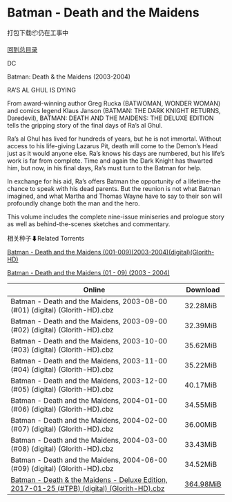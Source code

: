 # Batman - Death and the Maidens

打包下载📦仍在工事中

[回到总目录](/Catalogs.md)

DC

Batman: Death & the Maidens (2003-2004)

RA’S AL GHUL IS DYING



From award-winning author Greg Rucka (BATWOMAN, WONDER WOMAN) and comics legend Klaus Janson (BATMAN: THE DARK KNIGHT RETURNS, Daredevil), BATMAN: DEATH AND THE MAIDENS: THE DELUXE EDITION tells the gripping story of the final days of Ra’s al Ghul.



Ra’s al Ghul has lived for hundreds of years, but he is not immortal. Without access to his life-giving Lazarus Pit, death will come to the Demon’s Head just as it would anyone else. Ra’s knows his days are numbered, but his life’s work is far from complete. Time and again the Dark Knight has thwarted him, but now, in his final days, Ra’s must turn to the Batman for help. 



In exchange for his aid, Ra’s offers Batman the opportunity of a lifetime-the chance to speak with his dead parents. But the reunion is not what Batman imagined, and what Martha and Thomas Wayne have to say to their son will profoundly change both the man and the hero. 



This volume includes the complete nine-issue miniseries and prologue story as well as behind-the-scenes sketches and commentary.





相关种子⬇Related Torrents

[Batman - Death and the Maidens (001-009)(2003-2004)(digital)(Glorith-HD)](https://github.com/alicewish/markdown/blob/master/torrent/Batman---Death-and-the-Maidens--001-009--2003-2004--digital--Glorith-HD.md)

[Batman - Death and the Maidens (01 - 09) (2003 - 2004)](https://github.com/alicewish/markdown/blob/master/torrent/Batman---Death-and-the-Maidens--01---09---2003---2004.md)

Online | Download
--- | ---
Batman - Death and the Maidens, 2003-08-00 (#01) (digital) (Glorith-HD).cbz | 32.28MiB
Batman - Death and the Maidens, 2003-09-00 (#02) (digital) (Glorith-HD).cbz | 32.39MiB
Batman - Death and the Maidens, 2003-10-00 (#03) (digital) (Glorith-HD).cbz | 35.62MiB
Batman - Death and the Maidens, 2003-11-00 (#04) (digital) (Glorith-HD).cbz | 35.22MiB
Batman - Death and the Maidens, 2003-12-00 (#05) (digital) (Glorith-HD).cbz | 40.17MiB
Batman - Death and the Maidens, 2004-01-00 (#06) (digital) (Glorith-HD).cbz | 34.55MiB
Batman - Death and the Maidens, 2004-02-00 (#07) (digital) (Glorith-HD).cbz | 36.00MiB
Batman - Death and the Maidens, 2004-03-00 (#08) (digital) (Glorith-HD).cbz | 33.43MiB
Batman - Death and the Maidens, 2004-06-00 (#09) (digital) (Glorith-HD).cbz | 34.52MiB
[Batman - Death & the Maidens - Deluxe Edition, 2017-01-25 (#TPB) (digital) (Glorith-HD).cbz](https://github.com/alicewish/markdown/blob/master/comic/Batman-Death-Maidens-Deluxe-Edition-2017-01-25-TPB-digital-Glorith-HD-cbz.md) | [364.98MiB](https://pan.baidu.com/s/1jIkq4ke#list/path=%2F0-Day%20Week%20of%202017%20Q1%2F0-Day%20Week%20of%202017.01.25%2F%E3%82%A4%E3%82%A2%E3%82%A2%E3%82%BF%E3%82%A8%E3%82%B1%E3%82%B9%E3%82%B7%E3%82%A8%E3%82%B5%E3%82%AD%E3%82%AA%E3%82%BB%E3%82%B1%E3%82%AA%E3%82%AD%E3%82%A2%E3%82%A2%E3%82%B3%E3%82%B3%E3%82%AB%E3%82%A6%E3%82%AF%E3%82%B3%E3%82%AA%E3%82%BF%E3%82%BD%E3%82%B5%E3%82%BB%E3%82%B1%E3%82%B1%E3%82%BD&parentPath=%2F0-Day%20Week%20of%202017%20Q1)